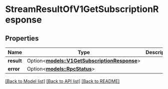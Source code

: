 # StreamResultOfV1GetSubscriptionResponse

## Properties

| Name       | Type                                                                          | Description | Notes      |
| ---------- | ----------------------------------------------------------------------------- | ----------- | ---------- |
| **result** | Option<[**models::V1GetSubscriptionResponse**](v1GetSubscriptionResponse.md)> |             | [optional] |
| **error**  | Option<[**models::RpcStatus**](rpcStatus.md)>                                 |             | [optional] |

[[Back to Model list]](../README.md#documentation-for-models) [[Back to API list]](../README.md#documentation-for-api-endpoints) [[Back to README]](../README.md)
